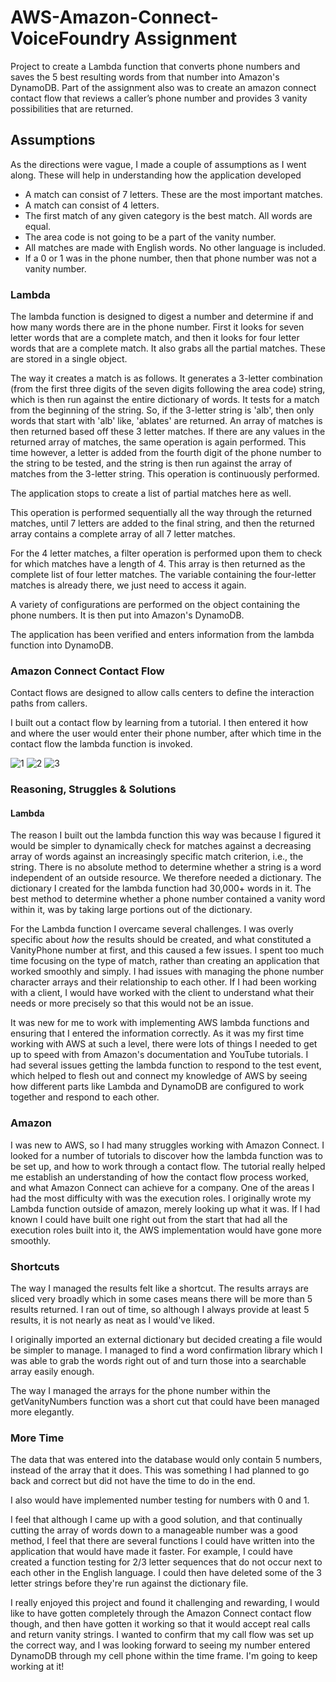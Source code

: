 # AWS-Amazon-Connect-VoiceFoundry Assignment

Project to create a Lambda function that converts phone numbers and saves the 5 best resulting words from that number into Amazon's DynamoDB. Part of the assignment also was to create an amazon connect contact flow that reviews a caller’s phone number and provides 3 vanity possibilities that are returned.

## Assumptions

As the directions were vague, I made a couple of assumptions as I went along. These will help in understanding how the application developed

 * A match can consist of 7 letters. These are the most important matches.
 * A match can consist of 4 letters.
 * The first match of any given category is the best match. All words are equal.
 * The area code is not going to be a part of the vanity number.
 * All matches are made with English words. No other language is included.
 * If a 0 or 1 was in the phone number, then that phone number was not a vanity number.


### Lambda

The lambda function is designed to digest a number and determine if and how many words there are in the phone number. First it looks for seven letter words that are a complete match, and then it looks for four letter words that are a complete match. It also grabs all the partial matches. These are stored in a single object.

The way it creates a match is as follows. It generates a 3-letter combination (from the first three digits of the seven digits following the area code) string, which is then run against the entire dictionary of words. It tests for a match from the beginning of the string. So, if the 3-letter string is 'alb', then only words that start with 'alb' like, 'ablates' are returned.  An array of matches is then returned based off these 3 letter matches. If there are any values in the returned array of matches, the same operation is again performed. This time however, a letter is added from the fourth digit of the phone number to the string to be tested, and the string is then run against the array of matches from the 3-letter string. This operation is continuously performed.

The application stops to create a list of partial matches here as well.

This operation is performed sequentially all the way through the returned matches, until 7 letters are added to the final string, and then the returned array contains a complete array of all 7 letter matches.

For the 4 letter matches, a filter operation is performed upon them to check for which matches have a length of 4. This array is then returned as the complete list of four letter matches. The variable containing the four-letter matches is already there, we just need to access it again.

A variety of configurations are performed on the object containing the phone numbers. It is then put into Amazon's DynamoDB.

The application has been verified and enters information from the lambda function into DynamoDB.

### Amazon Connect Contact Flow

Contact flows are designed to allow calls centers to define the interaction paths from callers.

I built out a contact flow by learning from a tutorial. I then entered it how and where the user would enter their phone number, after which time in the contact flow the lambda function is invoked.

![1](https://user-images.githubusercontent.com/51938797/129975159-2ca8acd4-a63d-4b17-b03f-bef2bbf015c3.png)
![2](https://user-images.githubusercontent.com/51938797/129975129-1610fa36-9a24-4bc4-94a0-898efa3431ce.png)
![3](https://user-images.githubusercontent.com/51938797/129975145-44ec41b7-0fa0-4822-b5e6-2f0591bc4fe9.png)



### Reasoning, Struggles & Solutions

#### Lambda

The reason I built out the lambda function this way was because I figured it would be simpler to dynamically check for matches against a decreasing array of words against an increasingly specific match criterion, i.e., the string.  There is no absolute method to determine whether a string is a word independent of an outside resource. We therefore needed a dictionary. The dictionary I created for the lambda function had 30,000+ words in it. The best method to determine whether a phone number contained a vanity word within it, was by taking large portions out of the dictionary.

For the Lambda function I overcame several challenges.  I was overly specific about _how_ the results should be created, and what constituted a VanityPhone number at first, and this caused a few issues. I spent too much time focusing on the type of match, rather than creating an application that worked smoothly and simply. I had issues with managing the phone number character arrays and their relationship to each other. If I had been working with a client, I would have worked with the client to understand what their needs or more precisely so that this would not be an issue. 

It was new for me to work with implementing AWS lambda functions and ensuring that I entered the information correctly. As it was my first time working with AWS at such a level, there were lots of things I needed to get up to speed with from Amazon's documentation and YouTube tutorials. I had several issues getting the lambda function to respond to the test event, which helped to flesh out and connect my knowledge of AWS by seeing how different parts like Lambda and DynamoDB are configured to work together and respond to each other.


### Amazon

I was new to AWS, so I had many struggles working with Amazon Connect. I looked for a number of tutorials to discover how the lambda function was to be set up, and how to work through a contact flow. The tutorial really helped me establish an understanding of how the contact flow process worked, and what Amazon Connect can achieve for a company. One of the areas I had the most difficulty with was the execution roles. I originally wrote my Lambda function outside of amazon, merely looking up what it was. If I had known I could have built one right out from the start that had all the execution roles built into it, the AWS implementation would have gone more smoothly.


### Shortcuts

The way I managed the results felt like a shortcut. The results arrays are sliced very broadly which in some cases means there will be more than 5 results returned. I ran out of time, so although I always provide at least 5 results, it is not nearly as neat as I would've liked.

I originally imported an external dictionary but decided creating a file would be simpler to manage. I managed to find a word confirmation library which I was able to grab the words right out of and turn those into a searchable array easily enough.

The way I managed the arrays for the phone number within the getVanityNumbers function was a short cut that could have been managed more elegantly.


### More Time

The data that was entered into the database would only contain 5 numbers, instead of the array that it does. This was something I had planned to go back and correct but did not have the time to do in the end.

I also would have implemented number testing for numbers with 0 and 1.

I feel that although I came up with a good solution, and that continually cutting the array of words down to a manageable number was a good method, I feel that there are several functions I could have written into the application that would have made it faster. For example, I could have created a function testing for 2/3 letter sequences that do not occur next to each other in the English language. I could then have deleted some of the 3 letter strings before they're run against the dictionary file.

I really enjoyed this project and found it challenging and rewarding, I would like to have gotten completely through the Amazon Connect contact flow though, and then have gotten it working so that it would accept real calls and return vanity strings. I wanted to confirm that my call flow was set up the correct way, and I was looking forward to seeing my number entered DynamoDB through my cell phone within the time frame. I'm going to keep working at it!
